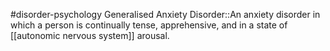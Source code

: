 #disorder-psychology 
Generalised Anxiety Disorder::An anxiety disorder in which a person is continually tense, apprehensive, and in a state of [[autonomic nervous system]] arousal. 